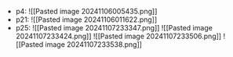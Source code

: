 - p4: ![[Pasted image 20241106005435.png]]
- p21:
![[Pasted image 20241106011622.png]]
- p25:
![[Pasted image 20241107233347.png]]
![[Pasted image 20241107233424.png]]
![[Pasted image 20241107233506.png]]
![[Pasted image 20241107233538.png]]
